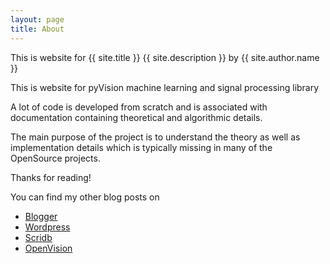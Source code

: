 ```yaml
---
layout: page
title: About
---
```


<p class="message">
  This is website for {{ site.title }}  {{ site.description }} by {{ site.author.name }}
</p>

<section>
        <p>This is website for pyVision machine learning and signal processing library</p>

<p>A lot of code is developed from scratch and is associated with documentation containing theoretical and algorithmic details.</p>

<p>The main purpose of the project is to understand the theory as well as implementation details which is typically missing in many of the OpenSource projects.</p>

</section>

Thanks for reading!

You can find my other blog posts on

 - <a href="{{ site.author.blogger }}">Blogger</a>
 - <a href="{{ site.author.wordpress  }}">Wordpress</a> 
 - <a href="{{ site.author.scribd }}">Scridb</a>
 - <a href="{{ site.author.github1 }}">OpenVision</a> 

